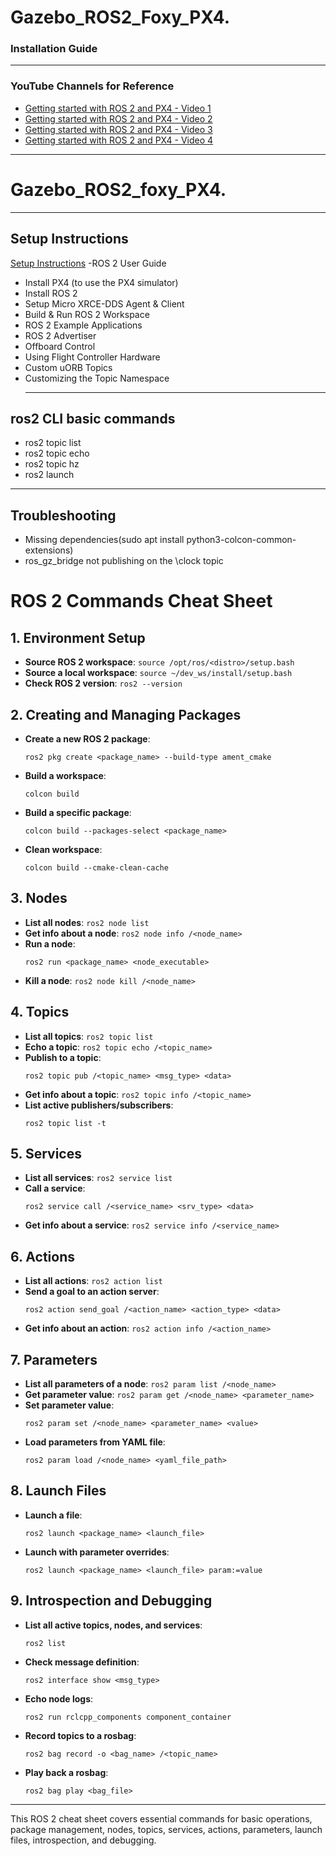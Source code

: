 
# Gazebo_ROS2_Foxy_PX4.

### Installation Guide
_____________________________________________________________________________________________________________________________________________________________________

### YouTube Channels for Reference
- [Getting started with ROS 2 and PX4 - Video 1](https://www.youtube.com/watch?v=qhLATrkA_Gw)
- [Getting started with ROS 2 and PX4 - Video 2](https://www.youtube.com/watch?v=8gKIP0OqHdQ)
- [Getting started with ROS 2 and PX4 - Video 3](https://www.youtube.com/watch?v=Nbc7fzxFlYo)
- [Getting started with ROS 2 and PX4 - Video 4](https://www.youtube.com/watch?v=iRnLB31aQmA)

---

# Gazebo_ROS2_foxy_PX4.

_____________________________________________________________________________________________________________________________________________________________________

## Setup Instructions

 [Setup Instructions](https://docs.px4.io/main/en/ros2/user_guide.html#foxy)
 -ROS 2 User Guide
- Install PX4 (to use the PX4 simulator)
- Install ROS 2
- Setup Micro XRCE-DDS Agent & Client
- Build & Run ROS 2 Workspace
- ROS 2 Example Applications
- ROS 2 Advertiser
- Offboard Control
- Using Flight Controller Hardware
- Custom uORB Topics
- Customizing the Topic Namespace
  _____________________________________________________________________________________________________________________________________________________________________
 ## ros2 CLI basic commands
- ros2 topic list
- ros2 topic echo
- ros2 topic hz
- ros2 launch
_____________________________________________________________________________________________________________________________________________________________________
## Troubleshooting
- Missing dependencies(sudo apt install python3-colcon-common-extensions)
- ros_gz_bridge not publishing on the \clock topic



# ROS 2 Commands Cheat Sheet

## 1. Environment Setup
- **Source ROS 2 workspace**: `source /opt/ros/<distro>/setup.bash`
- **Source a local workspace**: `source ~/dev_ws/install/setup.bash`
- **Check ROS 2 version**: `ros2 --version`

## 2. Creating and Managing Packages
- **Create a new ROS 2 package**:
  ```
  ros2 pkg create <package_name> --build-type ament_cmake
  ```
- **Build a workspace**:
  ```
  colcon build
  ```
- **Build a specific package**:
  ```
  colcon build --packages-select <package_name>
  ```
- **Clean workspace**:
  ```
  colcon build --cmake-clean-cache
  ```

## 3. Nodes
- **List all nodes**: `ros2 node list`
- **Get info about a node**: `ros2 node info /<node_name>`
- **Run a node**:
  ```
  ros2 run <package_name> <node_executable>
  ```
- **Kill a node**: `ros2 node kill /<node_name>`

## 4. Topics
- **List all topics**: `ros2 topic list`
- **Echo a topic**: `ros2 topic echo /<topic_name>`
- **Publish to a topic**:
  ```
  ros2 topic pub /<topic_name> <msg_type> <data>
  ```
- **Get info about a topic**: `ros2 topic info /<topic_name>`
- **List active publishers/subscribers**:
  ```
  ros2 topic list -t
  ```

## 5. Services
- **List all services**: `ros2 service list`
- **Call a service**:
  ```
  ros2 service call /<service_name> <srv_type> <data>
  ```
- **Get info about a service**: `ros2 service info /<service_name>`

## 6. Actions
- **List all actions**: `ros2 action list`
- **Send a goal to an action server**:
  ```
  ros2 action send_goal /<action_name> <action_type> <data>
  ```
- **Get info about an action**: `ros2 action info /<action_name>`

## 7. Parameters
- **List all parameters of a node**: `ros2 param list /<node_name>`
- **Get parameter value**: `ros2 param get /<node_name> <parameter_name>`
- **Set parameter value**:
  ```
  ros2 param set /<node_name> <parameter_name> <value>
  ```
- **Load parameters from YAML file**:
  ```
  ros2 param load /<node_name> <yaml_file_path>
  ```

## 8. Launch Files
- **Launch a file**:
  ```
  ros2 launch <package_name> <launch_file>
  ```
- **Launch with parameter overrides**:
  ```
  ros2 launch <package_name> <launch_file> param:=value
  ```

## 9. Introspection and Debugging
- **List all active topics, nodes, and services**:
  ```
  ros2 list
  ```
- **Check message definition**:
  ```
  ros2 interface show <msg_type>
  ```
- **Echo node logs**:
  ```
  ros2 run rclcpp_components component_container
  ```
- **Record topics to a rosbag**:
  ```
  ros2 bag record -o <bag_name> /<topic_name>
  ```
- **Play back a rosbag**:
  ```
  ros2 bag play <bag_file>
  ```

---

This ROS 2 cheat sheet covers essential commands for basic operations, package management, nodes, topics, services, actions, parameters, launch files, introspection, and debugging.

















